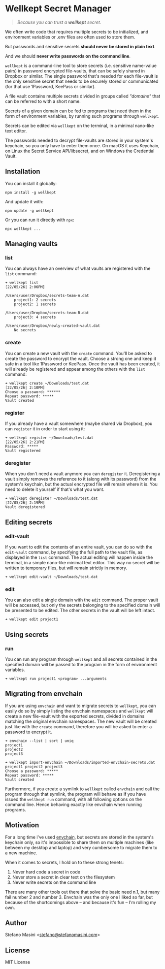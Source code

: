 # Wellkept Secret Manager

> _Because you can trust a **wellkept** secret._


We often write code that requires multiple secrets to be initialized, and environment variables or .env files are often used to 
store them.

But passwords and sensitive secrets **should never be stored in plain text**. 

And we should **never write passwords on the command line**.

`wellkept` is a command-line tool to store secrets (i.e. sensitive name-value pairs) in password encrypted file-vaults, that 
can be safely shared in Dropbox or similar. The single password that's needed for each file-vault is the only sensitive secret 
that needs to be securely stored or communicated (for that use 1Password, KeePass or similar).

A file vault contains multiple secrets divided in groups called _"domains"_ that can be referred to with a short name.

Secrets of a given domain can be fed to programs that need them in the form of environment variables, by running such programs 
through `wellkept`.

Secrets can be edited via `wellkept` on the terminal, in a minimal nano-like text editor.

The passwords needed to decrypt file-vaults are stored in your system's keychain, so you only have to enter them once. 
On macOS it uses Keychain, on Linux the Secret Service API/libsecret, and on Windows the Credential Vault.


## Installation

You can install it globally:

    npm install -g wellkept

And update it with:

    npm update -g wellkept

Or you can run it directly with `npx`:

    npx wellkept ...

## Managing vaults

### list
You can always have an overview of what vaults are registered with the `list` command:

    ➜ wellkept list                                                                                                                                                                                        [22/05/26| 2:06PM]
    
    /Users/user/Dropbox/secrets-team-A.dat
        project1: 2 secrets
        project2: 1 secrets
    
    /Users/user/Dropbox/secrets-team-B.dat
        project3: 4 secrets

    /Users/user/Dropbox/newly-created-vault.dat
        No secrets

### create
You can create a new vault with the `create` command. You'll be asked to create the password to encrypt the vault. 
Choose a strong one and keep it safe in a tool like 1Password or KeePass. Once the vault has been created, it will already
be registered and appear among the others with the `list` command:

    ➜ wellkept create ~/Downloads/test.dat                                                                                                                                                                 [22/05/26| 2:10PM]
    Choose a password: ******
    Repeat password: *****
    Vault created

### register
If you already have a vault somewhere (maybe shared via Dropbox), you can `register` it in order to start using it:

    ➜ wellkept register ~/Downloads/test.dat                                                                                                                                                               [22/05/26| 2:21PM]
    Password: *****
    Vault registered

### deregister
When you don't need a vault anymore you can `deregister` it. Deregistering a vault simply removes the reference to it (along
with its password) from the system's keychain, but the actual encrypted file will remain where it is. You need to delete it
yourself if that's what you want.

    ➜ wellkept deregister ~/Downloads/test.dat                                                                                                                                                             [22/05/26| 2:19PM]
    Vault deregistered

## Editing secrets

### edit-vault
If you want to edit the contents of an entire vault, you can do so with the `edit-vault` command, by specifying the full
path to the vault file, as displayed in the `list` command. The actual editing will happen inside the terminal, in a simple
nano-like minimal text editor. This way no secret will be written to temporary files, but will remain strictly in memory.

    ➜ wellkept edit-vault ~/Downloads/test.dat

### edit
You can also edit a single domain with the `edit` command. The proper vault will be accessed, but only the secrets belonging
to the specified domain will be presented to be edited. The other secrets in the vault will be left intact.

    ➜ wellkept edit project1

## Using secrets

### run
You can run any program through `wellkept` and all secrets contained in the specified domain will be passed to the program
in the form of environment variables.

    ➜ wellkept run project1 <program> ...arguments

## Migrating from envchain
If you are using `envchain` and want to migrate secrets to `wellkept`, you can easily do so by simply listing the envchain
namespaces and `wellkept` will create a new file-vault with the exported secrets, divided in domains matching the original
envchain namespaces. The new vault will be created just like with the `create` command, therefore you will be asked to enter
a password to encrypt it.

    ➜ envchain --list | sort | uniq
    project1
    project2
    project3

    ➜ wellkept import-envchain ~/Downloads/imported-envchain-secrets.dat project1 project2 project3
    Choose a password: *****
    Repeat password: *****
    Vault created

Furthermore, if you create a symlink to `wellkept` called `envchain` and call the program through that symlink, the program
will behave as if you have issued the `wellkept run` command, with all following options on the command line. Hence behaving
exactly like envchain when running programs.

## Motivation

For a long time I've used [envchain](https://github.com/sorah/envchain), but secrets are stored in the system's keychain only,
so it's impossible to share them on multiple machines (like between my desktop and laptop) and very cumbersome to migrate them
to a new machine.

When it comes to secrets, I hold on to these strong tenets:
1. Never hard code a secret in code
2. Never store a secret in clear text on the filesystem
3. Never write secrets on the command line

There are many other tools out there that solve the basic need n.1, but many fail number 2 and number 3. Envchain was the only
one I liked so far, but because of the shortcomings above – and because it's fun – I'm rolling my own.

## Author

Stefano Masini <[stefano@stefanomasini.com](mailto:stefano@stefanomasini.com)>

## License

MIT License

[//]: # (Started off using [this template]&#40;https://github.com/chriswells0/node-typescript-template&#41;.)
